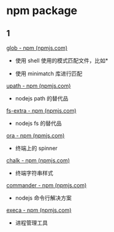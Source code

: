 # npm package

## 1

[glob - npm (npmjs.com)](https://www.npmjs.com/package/glob)

- 使用 shell 使用的模式匹配文件，比如\*

- 使用 minimatch 库进行匹配

[upath - npm (npmjs.com)](https://www.npmjs.com/package/upath)

- nodejs path 的替代品

[fs-extra - npm (npmjs.com)](https://www.npmjs.com/package/fs-extra)

- nodejs fs 的替代品

[ora - npm (npmjs.com)](https://www.npmjs.com/package/ora)

- 终端上的 spinner

[chalk - npm (npmjs.com)](https://www.npmjs.com/package/chalk)

- 终端字符串样式

[commander - npm (npmjs.com)](https://www.npmjs.com/package/commander)

- nodejs 命令行解决方案

[execa - npm (npmjs.com)](https://www.npmjs.com/package/execa)

- 进程管理工具

